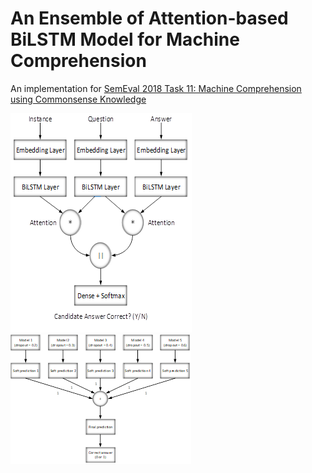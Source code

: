 # An Ensemble of Attention-based BiLSTM Model for Machine Comprehension
An implementation for [SemEval 2018 Task 11: Machine Comprehension using Commonsense Knowledge](https://competitions.codalab.org/competitions/17184)

![model](https://github.com/Deep1994/An-Ensemble-of-Attention-based-BiLSTM-Model-for-Machine-Comprehension/raw/master/img/model.png)
![ensemble](https://github.com/Deep1994/An-Ensemble-of-Attention-based-BiLSTM-Model-for-Machine-Comprehension/raw/master/img/ensemble.png)